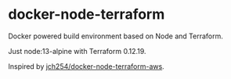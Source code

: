 # docker-node-terraform
Docker powered build environment based on Node and Terraform.

Just node:13-alpine with Terraform 0.12.19.

Inspired by [jch254/docker-node-terraform-aws](https://github.com/jch254/docker-node-terraform-aws).